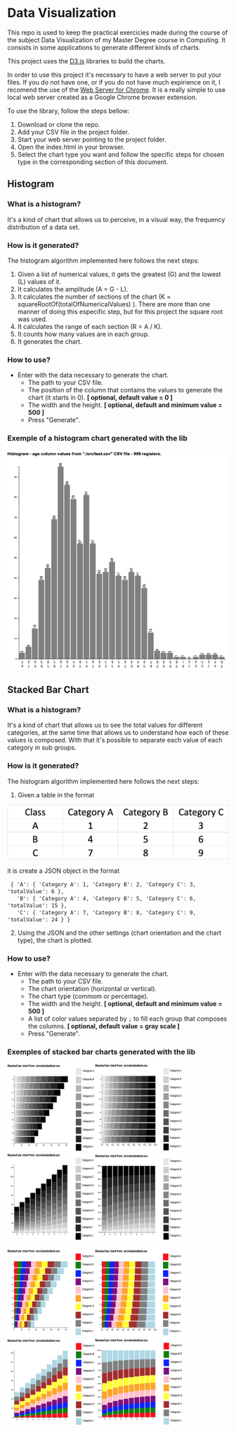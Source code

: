 # Data Visualization

This repo is used to keep the practical exercicies made during the course of the subject Data Visualization of my Master Degree course in Computing. It consists in some applications to generate different kinds of charts. 

This project uses the [D3.js](https://d3js.org) libraries to build the charts.

In order to use this project it's necessary to have a web server to put your files. If you do not have one, or if you do not have much expirience on it, I recomend the use of the [Web Server for Chrome](https://chrome.google.com/webstore/detail/web-server-for-chrome/ofhbbkphhbklhfoeikjpcbhemlocgigb). It is a really simple to use local web server created as a Google Chrome browser extension. 

To use the library, follow the steps bellow: 

1. Download or clone the repo. 
2. Add your CSV file in the project folder.
3. Start your web server pointing to the project folder.
3. Open the index.html in your browser.
4. Select the chart type you want and follow the specific steps for chosen type in the corresponding section of this document.

## Histogram

### What is a histogram? 

It's a kind of chart that allows us to perceive, in a visual way, the frequency distribution of a data set.

### How is it generated?

The histogram algorithm implemented here follows the next steps:

1. Given a list of numerical values, it gets the greatest (G) and the lowest (L) values of it.
2. It calculates the amplitude (A = G - L).
3. It calculates the number of sections of the chart (K = squareRootOf(totalOfNumericalValues) ). There are more than one manner of doing this especific step, but for this project the square root was used. 
4. It calculates the range of each section (R = A / K).
5. It counts how many values are in each group.
6. It generates the chart. 

### How to use? 

 -  Enter with the data necessary to generate the chart.
     - The path to your CSV file.
     - The position of the column that contains the values to generate the chart (it starts in 0). **[ optional, default value = 0 ]**
     - The width and the height. **[ optional, default and minimum value = 500 ]**
     - Press "Generate".
    
### Exemple of a histogram chart generated with the lib

<img src="readme-images/histogram1.png" alt="Image of a histogram chart generated with this lib." width="500px" height="500px"/>

## Stacked Bar Chart

### What is a histogram? 

It's a kind of chart that allows us to see the total values for different categories, at the same time that allows us to understand how each of these values is composed. With that it's possible to separate each value of each category in sub groups.

### How is it generated?

The histogram algorithm implemented here follows the next steps:

1. Given a table in the format

![Stacked bar chart data table exemplo.](readme-images/stackedbar_chart_example.png)

   it is create a JSON object in the format

 ```
  { 'A': { 'Category A': 1, 'Category B': 2, 'Category C': 3, 'totalValue': 6 },
    'B': { 'Category A': 4, 'Category B': 5, 'Category C': 6, 'totalValue': 15 },
    'C': { 'Category A': 7, 'Category B': 8, 'Category C': 9, 'totalValue': 24 } }
 ```  
 
 2. Using the JSON and the other settings (chart orientation and the chart type), the chart is plotted.


### How to use? 

 -  Enter with the data necessary to generate the chart.
     - The path to your CSV file.
     - The chart orientation (horizontal or vertical).
     - The chart type (commom or percentage).
     - The width and the height. **[ optional, default and minimum value = 500 ]**
     - A list of color values separated by `;` to fill each group that composes the columns. **[ optional, default value = gray scale ]**
     - Press "Generate".
    
### Exemples of stacked bar charts generated with the lib

<img src="readme-images/stackedbar1.png" alt="Image of a stacked bar chart generated with this lib." width="200px" height="200px"/><img src="readme-images/stackedbar2.png" alt="Image of a stacked bar chart generated with this lib." width="200px" height="200px"/><img src="readme-images/stackedbar3.png" alt="Image of a stacked bar chart generated with this lib." width="200px" height="200px"/><img src="readme-images/stackedbar4.png" alt="Image of a stacked bar chart generated with this lib." width="200px" height="200px"/>

<img src="readme-images/stackedbar5.png" alt="Image of a stacked bar chart generated with this lib." width="200px" height="200px"/><img src="readme-images/stackedbar6.png" alt="Image of a stacked bar chart generated with this lib." width="200px" height="200px"/><img src="readme-images/stackedbar7.png" alt="Image of a stacked bar chart generated with this lib." width="200px" height="200px"/><img src="readme-images/stackedbar8.png" alt="Image of a stacked bar chart generated with this lib." width="200px" height="200px"/>

